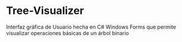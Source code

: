 # Tree-Visualizer

Interfaz gráfica de Usuario hecha en C# Windows Forms que permite visualizar operaciones básicas de un árbol binario 
